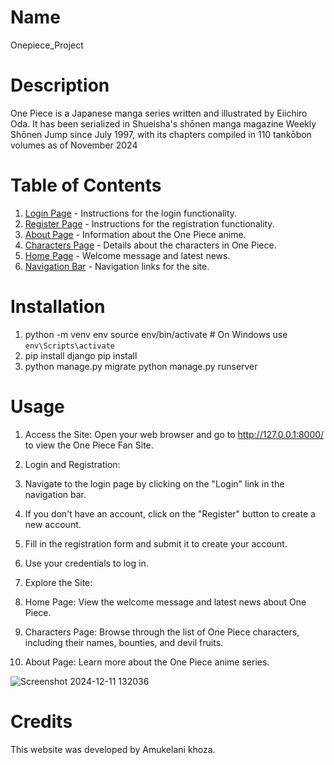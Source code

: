 # Name 
Onepiece_Project

# Description
One Piece is a Japanese manga series written and illustrated by Eiichiro Oda. 
It has been serialized in Shueisha's shōnen manga magazine Weekly Shōnen Jump since July 1997,
with its chapters compiled in 110 tankōbon volumes as of November 2024

# Table of Contents
1. [Login Page](#login-page) - Instructions for the login functionality.
2. [Register Page](#register-page) - Instructions for the registration functionality.
3. [About Page](#about-page) - Information about the One Piece anime.
4. [Characters Page](#characters-page) - Details about the characters in One Piece.
5. [Home Page](#home-page) - Welcome message and latest news.
6. [Navigation Bar](#navigation-bar) - Navigation links for the site.

# Installation
1. python -m venv env
   source env/bin/activate  # On Windows use `env\Scripts\activate`
2. pip install django
   pip install <other-dependencies>
3. python manage.py migrate
   python manage.py runserver

# Usage
1. Access the Site: Open your web browser and go to http://127.0.0.1:8000/ to view the One Piece Fan Site.
2. Login and Registration:
3. Navigate to the login page by clicking on the "Login" link in the navigation bar.
4. If you don't have an account, click on the "Register" button to create a new account.
5. Fill in the registration form and submit it to create your account.
6. Use your credentials to log in.
7. Explore the Site:

8. Home Page: View the welcome message and latest news about One Piece.
9. Characters Page: Browse through the list of One Piece characters, including their names, bounties, and devil fruits.
10. About Page: Learn more about the One Piece anime series.

![Screenshot 2024-12-11 132036](https://github.com/user-attachments/assets/a93f1f1c-bb60-41f5-9385-427d8743a842)



# Credits
This website was developed by Amukelani khoza.
